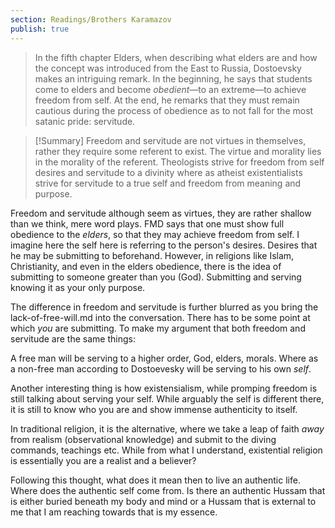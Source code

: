 ```yaml
---
section: Readings/Brothers Karamazov
publish: true
---
```

> In the fifth chapter Elders, when describing what elders are and how the concept was introduced from the East to Russia, Dostoevsky makes an intriguing remark. In the beginning, he says that students come to elders and become *obedient*—to an extreme—to achieve freedom from self. At the end, he remarks that they must remain cautious during the process of obedience as to not fall for the most satanic pride: servitude. 

> [!Summary] 
> Freedom and servitude are not virtues in themselves, rather they require some referent to exist. The virtue and morality lies in the morality of the referent. Theologists strive for freedom from self desires and servitude to a divinity where as atheist existentialists strive for servitude to a true self and freedom from meaning and purpose. 

Freedom and servitude although seem as virtues, they are rather shallow than we think, mere word plays. FMD says that one must show full obedience to the *elders*, so that they may achieve freedom from self. I imagine here the self here is referring to the person's desires. Desires that he may be submitting to beforehand. However, in religions like Islam, Christianity, and even in the elders obedience, there is the idea of submitting to someone greater than you (God). Submitting and serving knowing it as your only purpose. 

The difference in freedom and servitude is further blurred as you bring the lack-of-free-will.md into the conversation. There has to be some point at which *you* are submitting. To make my argument that both freedom and servitude are the same things: 

A free man will be serving to a higher order, God, elders, morals. Where as a non-free man according to Dostoevesky will be serving to his own *self*. 

Another interesting thing is how existensialism, while promping freedom is still talking about serving your self. While arguably the self is different there, it is still to know who you are and show immense authenticity to itself. 

In traditional religion, it is the alternative, where we take a leap of faith *away* from realism (observational knowledge) and submit to the diving commands, teachings etc. While from what I understand, existential religion is essentially you are a realist and a believer?

Following this thought, what does it mean then to live an authentic life. Where does the authentic self come from. Is there an authentic Hussam that is either buried beneath my body and mind or a Hussam that is external to me that I am reaching towards that is my essence. 